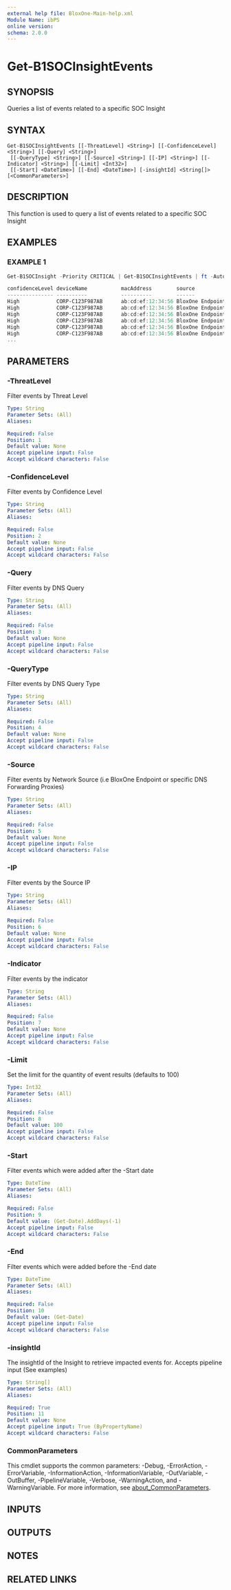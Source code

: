 ```yaml
---
external help file: BloxOne-Main-help.xml
Module Name: ibPS
online version:
schema: 2.0.0
---
```


# Get-B1SOCInsightEvents

## SYNOPSIS
Queries a list of events related to a specific SOC Insight

## SYNTAX

```
Get-B1SOCInsightEvents [[-ThreatLevel] <String>] [[-ConfidenceLevel] <String>] [[-Query] <String>]
 [[-QueryType] <String>] [[-Source] <String>] [[-IP] <String>] [[-Indicator] <String>] [[-Limit] <Int32>]
 [[-Start] <DateTime>] [[-End] <DateTime>] [-insightId] <String[]> [<CommonParameters>]
```

## DESCRIPTION
This function is used to query a list of events related to a specific SOC Insight

## EXAMPLES

### EXAMPLE 1
```powershell
Get-B1SOCInsight -Priority CRITICAL | Get-B1SOCInsightEvents | ft -AutoSize

confidenceLevel deviceName           macAddress        source           osVersion    action         policy                   deviceIp       query                                                                                                   queryType
--------------- ----------           ----------        ------           ---------    ------         ------                   --------       -----                                                                                                   ---------
High            CORP-C123F987AB      ab:cd:ef:12:34:56 BloxOne Endpoint macOS 14.2.1 Block          Global_Security_Policy   212.204.104.50 gdgdxsrgbxdfbgcxv.com                                                                                   A
High            CORP-C123F987AB      ab:cd:ef:12:34:56 BloxOne Endpoint macOS 14.2.1 Block          Global_Security_Policy   80.153.81.224  fsfsef4wetrfeswg.com                                                                                    A
High            CORP-C123F987AB      ab:cd:ef:12:34:56 BloxOne Endpoint macOS 14.2.1 Block          Global_Security_Policy   80.153.81.224  fsfsef4wetrfeswg.com                                                                                    A
High            CORP-C123F987AB      ab:cd:ef:12:34:56 BloxOne Endpoint macOS 14.2.1 Block          Global_Security_Policy   212.204.104.50 vvv.fsgfsdxvxgddbn.vxgvr.xvfd.xvdxsv.dodgywebsite.com                                                   SRV
High            CORP-C123F987AB      ab:cd:ef:12:34:56 BloxOne Endpoint macOS 14.2.1 Block          Global_Security_Policy   212.204.104.50 vvv.fsgfsdxvxgddbn.vxgvr.xvfd.xvdxsv.dodgywebsite.com                                                   A
High            CORP-C123F987AB      ab:cd:ef:12:34:56 BloxOne Endpoint macOS 14.2.1 Block          Global_Security_Policy   212.204.104.50 vvv.fsgfsdxvxgddbn.vxgvr.xvfd.xvdxsv.dodgywebsite.com                                                   CNAME
...
```

## PARAMETERS

### -ThreatLevel
Filter events by Threat Level

```yaml
Type: String
Parameter Sets: (All)
Aliases:

Required: False
Position: 1
Default value: None
Accept pipeline input: False
Accept wildcard characters: False
```

### -ConfidenceLevel
Filter events by Confidence Level

```yaml
Type: String
Parameter Sets: (All)
Aliases:

Required: False
Position: 2
Default value: None
Accept pipeline input: False
Accept wildcard characters: False
```

### -Query
Filter events by DNS Query

```yaml
Type: String
Parameter Sets: (All)
Aliases:

Required: False
Position: 3
Default value: None
Accept pipeline input: False
Accept wildcard characters: False
```

### -QueryType
Filter events by DNS Query Type

```yaml
Type: String
Parameter Sets: (All)
Aliases:

Required: False
Position: 4
Default value: None
Accept pipeline input: False
Accept wildcard characters: False
```

### -Source
Filter events by Network Source (i.e BloxOne Endpoint or specific DNS Forwarding Proxies)

```yaml
Type: String
Parameter Sets: (All)
Aliases:

Required: False
Position: 5
Default value: None
Accept pipeline input: False
Accept wildcard characters: False
```

### -IP
Filter events by the Source IP

```yaml
Type: String
Parameter Sets: (All)
Aliases:

Required: False
Position: 6
Default value: None
Accept pipeline input: False
Accept wildcard characters: False
```

### -Indicator
Filter events by the indicator

```yaml
Type: String
Parameter Sets: (All)
Aliases:

Required: False
Position: 7
Default value: None
Accept pipeline input: False
Accept wildcard characters: False
```

### -Limit
Set the limit for the quantity of event results (defaults to 100)

```yaml
Type: Int32
Parameter Sets: (All)
Aliases:

Required: False
Position: 8
Default value: 100
Accept pipeline input: False
Accept wildcard characters: False
```

### -Start
Filter events which were added after the -Start date

```yaml
Type: DateTime
Parameter Sets: (All)
Aliases:

Required: False
Position: 9
Default value: (Get-Date).AddDays(-1)
Accept pipeline input: False
Accept wildcard characters: False
```

### -End
Filter events which were added before the -End date

```yaml
Type: DateTime
Parameter Sets: (All)
Aliases:

Required: False
Position: 10
Default value: (Get-Date)
Accept pipeline input: False
Accept wildcard characters: False
```

### -insightId
The insightId of the Insight to retrieve impacted events for. 
Accepts pipeline input (See examples)

```yaml
Type: String[]
Parameter Sets: (All)
Aliases:

Required: True
Position: 11
Default value: None
Accept pipeline input: True (ByPropertyName)
Accept wildcard characters: False
```

### CommonParameters
This cmdlet supports the common parameters: -Debug, -ErrorAction, -ErrorVariable, -InformationAction, -InformationVariable, -OutVariable, -OutBuffer, -PipelineVariable, -Verbose, -WarningAction, and -WarningVariable. For more information, see [about_CommonParameters](http://go.microsoft.com/fwlink/?LinkID=113216).

## INPUTS

## OUTPUTS

## NOTES

## RELATED LINKS
